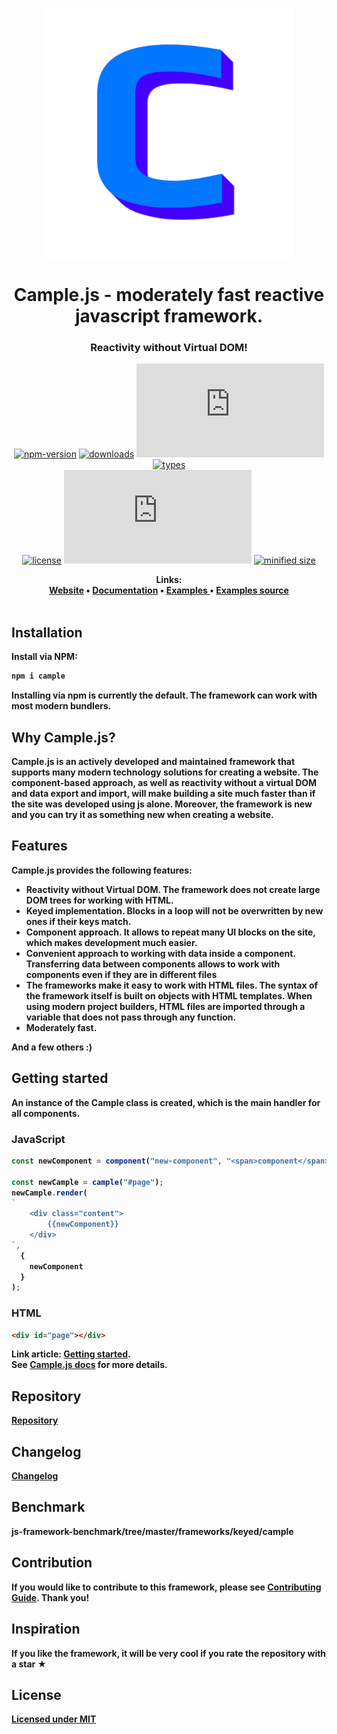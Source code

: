 <p align="center">
    <a href="https://www.npmjs.com/package/cample">
        <img width="400" height="400" src="https://github.com/Camplejs/media/blob/main/logo_cample.png" alt="cample" >
    </a>
</p>
<h1 align="center">Cample.js - moderately fast reactive javascript framework.</h1>
<h3 align="center">Reactivity without Virtual DOM!</h3>
<div align="center">

[![npm-version](https://img.shields.io/npm/v/cample?logo=npm&color=blue&style=flat-square)](https://www.npmjs.com/package/cample)
[![downloads](https://img.shields.io/npm/dt/cample?color=blue&style=flat-square)](https://www.npmjs.com/package/cample)
[![stars](https://img.shields.io/github/stars/Camplejs/Cample.js?logo=github&style=flat-square)](https://github.com/Camplejs/Cample.js)
[![types](https://img.shields.io/npm/types/cample?logo=typescript&style=flat-square)](https://github.com/Camplejs/Cample.js)<br>
[![license](https://img.shields.io/npm/l/cample?color=blue&style=flat-square)](https://github.com/Camplejs/Cample.js/blob/main/LICENSE)
[![repo-size](https://img.shields.io/github/repo-size/Camplejs/Cample.js?logo=github&style=flat-square)](https://github.com/Camplejs/Cample.js)
[![minified size](https://img.shields.io/bundlephobia/min/cample?logo=npm&style=flat-square)](https://www.npmjs.com/package/cample)

</div>

<div align="center"><b>Links:<br> <a href="https://camplejs.github.io">Website</a> • <a href="https://camplejs.github.io/documentation/introduction.html">Documentation</a> • <a href="https://camplejs.github.io/examples.html"> Examples </a> • <a href="https://codepen.io/Camplejs">Examples source</a></div>
<br>

## Installation

Install via NPM:

```bash
npm i cample
```

Installing via npm is currently the default. The framework can work with most modern bundlers.

## Why Cample.js?

Cample.js is an actively developed and maintained framework that supports many modern technology solutions for creating a website. The component-based approach, as well as reactivity without a virtual DOM and data export and import, will make building a site much faster than if the site was developed using js alone. Moreover, the framework is new and you can try it as something new when creating a website.

## Features

Cample.js provides the following features:

- Reactivity without Virtual DOM. The framework does not create large DOM trees for working with HTML.
- Keyed implementation. Blocks in a loop will not be overwritten by new ones if their keys match.
- Component approach. It allows to repeat many UI blocks on the site, which makes development much easier.
- Convenient approach to working with data inside a component. Transferring data between components allows to work with components even if they are in different files
- The frameworks make it easy to work with HTML files. The syntax of the framework itself is built on objects with HTML templates. When using modern project builders, HTML files are imported through a variable that does not pass through any function.
- Moderately fast.

And a few others :)

## Getting started

An instance of the Cample class is created, which is the main handler for all components.

### JavaScript

```javascript
const newComponent = component("new-component", "<span>component</span>");

const newCample = cample("#page");
newCample.render(
`
    <div class="content">
        {{newComponent}}
    </div>
`,
  {
    newComponent
  }
);
```

### HTML

```html
<div id="page"></div>
```

Link article: <a href="https://camplejs.github.io/documentation/getting-started.html">Getting started</a>.<br>
See <a href="https://camplejs.github.io/documentation/introduction.html">Cample.js docs</a> for more details.

## Repository

[Repository](https://github.com/Camplejs/Cample.js)

## Changelog

[Changelog](https://github.com/Camplejs/Cample.js/releases)

## Benchmark

js-framework-benchmark/tree/master/frameworks/keyed/cample

## Contribution

If you would like to contribute to this framework, please see [Contributing Guide](https://github.com/Camplejs/Cample.js/blob/main/CONTRIBUTING.md). Thank you!

## Inspiration

If you like the framework, it will be very cool if you rate the repository with a star ★

## License

[Licensed under MIT](https://github.com/Camplejs/Cample.js/blob/main/LICENSE)
